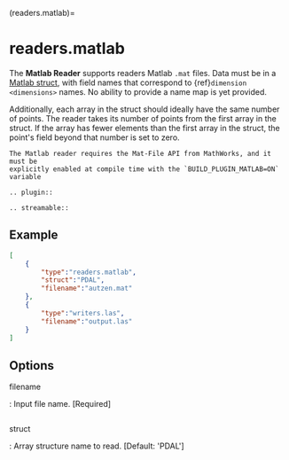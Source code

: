 (readers.matlab)=

# readers.matlab

The **Matlab Reader** supports readers Matlab `.mat` files. Data
must be in a [Matlab struct], with field names that correspond to
{ref}`dimension <dimensions>` names. No ability to provide a name map is yet
provided.

Additionally, each array in the struct should ideally have the
same number of points. The reader takes its number of points
from the first array in the struct. If the array has fewer
elements than the first array in the struct, the point's field
beyond that number is set to zero.

```{note}
The Matlab reader requires the Mat-File API from MathWorks, and it must be
explicitly enabled at compile time with the `BUILD_PLUGIN_MATLAB=ON`
variable
```

```{eval-rst}
.. plugin::
```

```{eval-rst}
.. streamable::
```

## Example

```json
[
    {
        "type":"readers.matlab",
        "struct":"PDAL",
        "filename":"autzen.mat"
    },
    {
        "type":"writers.las",
        "filename":"output.las"
    }
]
```

## Options

filename

: Input file name. \[Required\]

```{include} reader_opts.md
```

struct

: Array structure name to read. \[Default: 'PDAL'\]

[matlab struct]: https://www.mathworks.com/help/matlab/ref/struct.html
